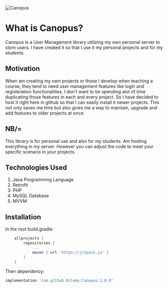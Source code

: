 ![Canopus](https://jitpack.io/v/Oclemy/Canopus.svg)

# What is Canopus?
Canopus is a User Management library utilizing my own personal server to store users. I have created it so that I use it my personal projects and for my students.

## Motivation
When am creating my own projects or those I develop when teaching a course, they tend to need user management features like login and registeration functionalities. I don't want to
be spending alot of time duplicating those features in each and every project. So I have decided to host it right here in github so that I can easily install it newer projects. This
not only saves me time but also gives me a way to maintain, upgrade and add features to older projects at once.

## NB/=
This library is for personal use and also for my students. Am hosting everything in my server. However you can adjust the code to meet your specific scenario in your projects.

## Technologies Used

1. Java Programming Language
2. Retrofit
3. PHP
4. MySQL Database
5. MVVM

## Installation
In the root build.gradle:
```groovy
	allprojects {
		repositories {
			...
			maven { url 'https://jitpack.io' }
		}
	}
```

Then dependency:

```groovy
implementation 'com.github.Oclemy:Canopus:1.0.0'
```

